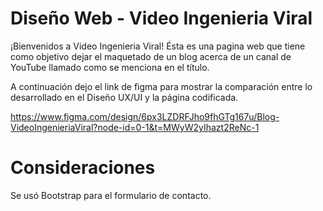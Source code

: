 # Diseño Web - Video Ingenieria Viral

¡Bienvenidos a Video Ingenieria Viral! Ésta es una pagina web que tiene como objetivo dejar el maquetado de un blog acerca de un canal de YouTube llamado como se menciona en el título.

A continuación dejo el link de figma para mostrar la comparación entre lo desarrollado en el Diseño UX/UI y la página codificada.

https://www.figma.com/design/6px3LZDRFJho9fhGTg167u/Blog-VideoIngenieriaViral?node-id=0-1&t=MWyW2yIhazt2ReNc-1


# Consideraciones

Se usó Bootstrap para el formulario de contacto.